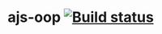 # ajs-oop [![Build status](https://ci.appveyor.com/api/projects/status/9maiwtb0lnfs133b?svg=true)](https://ci.appveyor.com/project/zarajskysam/ajs-oop)
